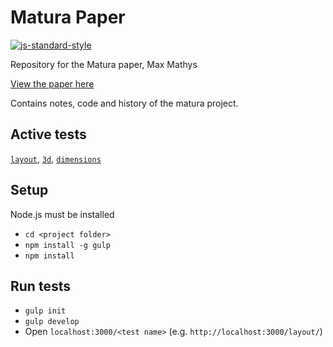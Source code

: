 # Matura Paper
[![js-standard-style](https://img.shields.io/badge/code%20style-standard-brightgreen.svg)](http://standardjs.com/)

Repository for the Matura paper, Max Mathys

[View the paper here](https://mmathys.github.io/maturapaper.pdf)

Contains notes, code and history of the matura project.

## Active tests
[`layout`](https://github.com/mmathys/maturaarbeit/tree/master/tests/layout), [`3d`](https://github.com/mmathys/maturaarbeit/tree/master/tests/3d), [`dimensions`](https://github.com/mmathys/maturaarbeit/tree/master/tests/dimensions)

## Setup

Node.js must be installed

- `cd <project folder>`
- `npm install -g gulp`
- `npm install`

## Run tests

- `gulp init`
- `gulp develop`
- Open `localhost:3000/<test name>` (e.g. `http://localhost:3000/layout/`)

